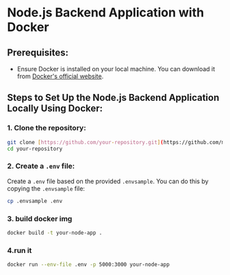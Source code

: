 # Node.js Backend Application with Docker

## Prerequisites:
- Ensure Docker is installed on your local machine. You can download it from [Docker's official website](https://www.docker.com/products/docker-desktop).

## Steps to Set Up the Node.js Backend Application Locally Using Docker:

### 1. Clone the repository:
```bash
git clone [https://github.com/your-repository.git](https://github.com/mr12c/Godown-management.git)
cd your-repository
```


### 2. Create a `.env` file:
Create a `.env` file based on the provided `.envsample`. You can do this by copying the `.envsample` file:

```bash
cp .envsample .env
```

### 3. build docker img
```bash
docker build -t your-node-app .
```

### 4.run it
```bash
docker run --env-file .env -p 5000:3000 your-node-app

```
